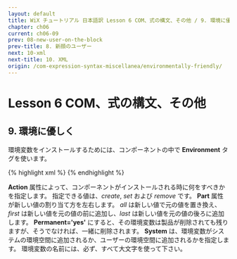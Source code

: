 ```yaml
---
layout: default
title: WiX チュートリアル 日本語訳 Lesson 6 COM、式の構文、その他 / 9. 環境に優しく
chapter: ch06
current: ch06-09
prev: 08-new-user-on-the-block
prev-title: 8. 新顔のユーザー
next: 10-xml
next-title: 10. XML
origin: /com-expression-syntax-miscellanea/environmentally-friendly/
---
```

#  Lesson 6 COM、式の構文、その他

## 9. 環境に優しく

環境変数をインストールするためには、コンポーネントの中で **Environment** タグを使います。

{% highlight xml %}
<Environment Id='UpdatePath' Name='PATH' Action='create' System='yes'
    Part='last' Value='[INSTALLDIR]' />
{% endhighlight %}

**Action** 属性によって、コンポーネントがインストールされる時に何をすべきかを指定します。
指定できる値は、*create*, *set* および *remove* です。
**Part** 属性が新しい値の割り当て方を左右します。
*all* は新しい値で元の値を置き換え、*first* は新しい値を元の値の前に追加し、*last* は新しい値を元の値の後ろに追加します。
**Permanent='yes'** にすると、その環境変数は製品が削除されても残りますが、そうでなければ、一緒に削除されます。
**System** は、環境変数がシステムの環境空間に追加されるか、ユーザーの環境空間に追加されるかを指定します。
環境変数の名前には、必ず、すべて大文字を使って下さい。
